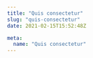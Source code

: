 ```yaml
---
title: "Quis consectetur"
slug: "quis-consectetur"
date: 2021-02-15T15:52:48Z

meta:
  name: "Quis consectetur"
---
```



